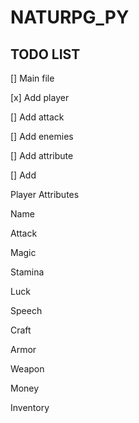 # NATURPG_PY

## TODO LIST

[] Main file

[x] Add player

[] Add attack

[] Add enemies

[] Add attribute

[] Add 

Player Attributes

Name

Attack

Magic

Stamina

Luck

Speech

Craft

Armor

Weapon

Money

Inventory